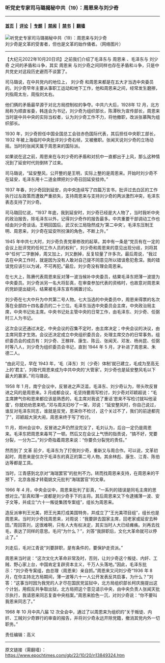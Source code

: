 ### 听党史专家司马璐揭秘中共（19）：周恩来与刘少奇

---

#### [首页](../../../..?n13849324) &nbsp;|&nbsp; [评论](../../../../../epoch-comment?n13849324) &nbsp;|&nbsp; [专题](../../../../../epoch-special?n13849324) &nbsp;|&nbsp; [禁闻](../../../../../epoch-news?n13849324) &nbsp;|&nbsp; [禁书](../../../../../books?n13849324) &nbsp;|&nbsp; [翻墙](https://github.com/gfw-breaker/nogfw/blob/master/README.md?n13849324)


<div><img alt="听党史专家司马璐揭秘中共（19）：周恩来与刘少奇" class="attachment-djy_600_400 size-djy_600_400 wp-post-image" src="https://i.epochtimes.com/assets/uploads/2022/10/id13849332-2022-02-10_201731-.jpeg"/>
<div class="caption">
 刘少奇是文革的受害者，但也是文革的始作俑者。（网络图片）
</div></div><hr/><div class="post_content" id="artbody" itemprop="articleBody">
 <!-- article content begin -->
 <p>
  【大纪元2022年10月20日讯】之前我们介绍了毛泽东与
  <ok href="https://www.epochtimes.com/gb/tag/%E5%91%A8%E6%81%A9%E6%9D%A5.html">
   周恩来
  </ok>
  、毛泽东与
  <ok href="https://www.epochtimes.com/gb/tag/%E5%88%98%E5%B0%91%E5%A5%87.html">
   刘少奇
  </ok>
  之间的矛盾和斗争，其实
  <ok href="https://www.epochtimes.com/gb/tag/%E5%91%A8%E6%81%A9%E6%9D%A5.html">
   周恩来
  </ok>
  与刘少奇之间同样也存在矛盾和斗争，只是中共党史对这段历史避而不谈罢了。
 </p>
 <p>
  司马璐说，在中共党内的地位上，
  <ok href="https://www.epochtimes.com/gb/tag/%E5%88%98%E5%B0%91%E5%A5%87.html">
   刘少奇
  </ok>
  和周恩来都是在五大才当选中央委员的。刘少奇早年主要从事职工运动和地下工作，他和周恩来之间，经常发生磨擦，刘指周太左，周指刘太右。
 </p>
 <p>
  他们俩的矛盾最早源于对北方局控制权的争夺。中共六大后，1928年 12 月，北方局称为顺直省委，韩连会为书记，刘少奇为组织部长，陈潭秋为宣传部长，周恩来当时是中共中央的实际当权者，认为刘少奇工作不力，将他撤职，改派张慕陶为组织部长。
 </p>
 <p>
  1930 年，刘少奇担任中国全国总工会驻赤色国际代表，其后担任中央职工部长，1932 年被上海临时中央批评刘少奇右倾，又被撤职。张闻天说刘少奇的立场动摇。当时的张闻天属于周恩来的国际派。
 </p>
 <p>
  如果说在这之前，周恩来在与刘少奇的矛盾和对抗中一直都出于上风，那么这种情况到了延安时代则倒转了过来。
 </p>
 <p>
  司马璐说，“延安整风，公开整的是王明，实际上整的是周恩来。开始时刘少奇不在延安，毛泽东用十二道金牌把刘少奇召回延安挂帅。”
 </p>
 <p>
  1937 年春，刘少奇回到延安，向中央连续写了四篇万言书，批评过去白区的工作执行过左政策而遭致严重损失，支持周恩来与支持刘少奇的两派激烈冲突，毛泽东表态支持了刘少奇。
 </p>
 <p>
  司马璐回忆说，“1937 年底，我到延安时，刘少奇已经是大人物了，当时我听中央的政治报告，除毛泽东以外，记得刘少奇作的报告最多。中共重要干部调动工作也经由刘少奇谈话。王明回国后，武汉长江局隐然成为‘第二中央’。毛泽东压制王明、周恩来，刘少奇在延安所扮演的角色，不断上升。”
 </p>
 <p>
  1945 年中共七大时，刘少奇负责党章修改的起草。其中有一条是“党员有在一定的会议上批评党的任何工作人员的权利”，刘少奇和周恩来的意见出现分歧，刘将其中“任何”二字删掉，周又加上，刘又删掉，反复较量了许多次。最后周说，“我过去在中央工作时，就是因为没有人敢对自己提不同意见所以错误愈犯愈深。我的错误党应该引以为诫，不可再犯。”最后，刘少奇没有理会周恩来。
 </p>
 <p>
  在七大上，陈赓代表周恩来反对薄一波当候补中央委员，结果毛泽东把薄一波提为中央委员。刘少奇派另一名大将彭真，在审查参加代表的资格时，也故意对周恩来的党龄提出疑问，结果被毛泽东宣布搁置讨论。
 </p>
 <p>
  刘少奇在七大中升为中共第二号人物。七大当选的中央委员中，周恩来得票的名次落在全部四十四名委员的二十三位。毛泽东当选中央委员会主席，中央政治局主席，中央书记处主席。中央书记处主管中央的日常工作，由毛泽东、刘少奇、任弼时三人为书记。
 </p>
 <p>
  这次会议还通过决定，中央会议的召集不定时，由主席决定；中央会议的决议，由主席同意才生效。会议还决定成立中央组织委员会，处理主席交办的日常事务。组织委员会的成员有：刘少奇、王稼祥、康生、陈云、张闻天、邓发、杨尚昆、任弼时等八人，刘少奇为组织委员会书记，直到 1944 年 5 月，才补进了周恩来、朱德二人。
 </p>
 <p>
  “由此可见，早在 1943 年，‘毛（泽东）刘（少奇）体制’就已建立，毛成为至高无上的‘君主’，刘取代周恩来成为中共中央的‘大管家’。刘少奇也是延安整风毛以下最大的赢家。”司马璐说。
 </p>
 <p>
  1958 年 1 月，南宁会议中，反冒进之声泛滥，毛泽东、刘少奇认为，带头吹反冒进之风的是周恩来。3 月成都会议，毛坚持要周写检讨，刘少奇对邓颖超说：“毛主席脾气你和恩来都应该是熟悉的，毛主席对我说了重话‘恩来不写检讨就叫他滚蛋’，你就劝劝恩来吧。”邓与周夫妇吵了一架，邓说：“延安整风时，你自己说过，谁反对毛泽东同志，谁就是反党，恩来你不检讨，这个关过不了，我们的前途都完了”，邓颖超大哭大闹，周恩来终于写了检讨。
 </p>
 <p>
  11 月，郑州会议中，反冒进之声仍然没完没了，毛刘认为，后台一定仍是周恩来。毛泽东把周恩来毒骂了一顿。然后又在会议上气愤的指责说，“搞不好，党要分裂，一分为二。”刘少奇指着周恩来说：“你要负分裂党的责任。”
 </p>
 <p>
  然而到了
  <ok href="https://www.epochtimes.com/gb/tag/%E6%96%87%E9%9D%A9.html">
   文革
  </ok>
  前夕，毛泽东为了打倒刘少奇，重新又与周合作。可以说，文革初起时，周恩来是仅次于毛泽东的真正的第二号人物。其余林彪、康生、江青、陈伯达等都是工具。
 </p>
 <p>
  当时，江青感到北京对“海瑞罢官”的批判不力。转而找周恩来支持，在周恩来的干预下，北京各报才转载姚文元批判“海瑞罢官”的文章。
 </p>
 <p>
  1966 年 4 月，中央会议中，周恩来批判了彭真，“一系列的错误是同毛主席的思想对立。”彭真和薄一波都是刘少奇手下的主将。其后周恩来又下令逮捕薄一波、安子文等，并成立“六十一叛徒集团专案组”，组长为周恩来。
 </p>
 <p>
  造反派审判王光美，把王光美打成美国特务，并成立了“王光美项目组”，组长也是周恩来。当时刘少奇找周恩来，对周说：“我要辞去国家主席，回老家或延安去种田。”周回答刘，这很难啊，只有人大有权决定，其实当时人大已经瘫痪。刘再去找毛，表达了同样的意思。毛问“为什么？”，刘答“我辞职后，文化大革命就可以停止了。”
 </p>
 <p>
  刘走后，毛对江青说“刘要辞职，是有条件的，要保护走资派。”
 </p>
 <p>
  周恩来当时说：“这次文化大革命非常及时，否则，让刘少奇这个叛徒、内奸、工贼、野心家上台，中国肯定复辟资本主义，千万人头落地。”因此，毛泽东批示：“刘少奇专案组，由总理（周恩来）亲自抓。”周恩来又问刘少奇“1936 年 8 月，在你主持北方局期间，薄一波等六十一人公开发表反共启事，为什么？”刘答：“这事当时因为我党的人才尽在国民党监狱中，北方局组织部长柯庆施提出这个计划，用假反共争取出狱，北方局把这个意见请示中央，由中央负责人张闻天批示执行，我请恩来同志复查中央档案。”周恩来脸色一沉，对刘少奇说：“你不要叫我恩来同志了。”
 </p>
 <p>
  1968 年 10 月中共八届 12 次全会中，通过了以周恩来为组织的“关于叛徒、内奸、工贼刘少奇罪行的审查的报告，并将刘少奇永远开除党籍，撤消其党内外一切职务。”
 </p>
 <p>
  责任编辑：高义
 </p>
 <!-- article content end -->
 <div id="below_article_ad">
 </div>
</div>


---

原文链接（需翻墙）：https://www.epochtimes.com/gb/22/10/20/n13849324.htm